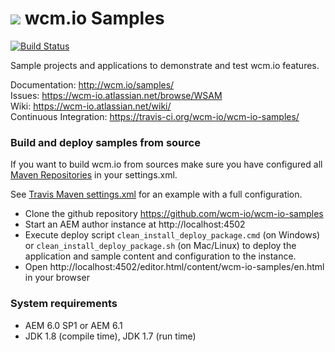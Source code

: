 <img src="http://wcm.io/images/favicon-16@2x.png"/> wcm.io Samples
======
[![Build Status](https://travis-ci.org/wcm-io/wcm-io-samples.png?branch=develop)](https://travis-ci.org/wcm-io/wcm-io-samples)

Sample projects and applications to demonstrate and test wcm.io features.

Documentation: http://wcm.io/samples/<br/>
Issues: https://wcm-io.atlassian.net/browse/WSAM<br/>
Wiki: https://wcm-io.atlassian.net/wiki/<br/>
Continuous Integration: https://travis-ci.org/wcm-io/wcm-io-samples/


### Build and deploy samples from source

If you want to build wcm.io from sources make sure you have configured all [Maven Repositories](http://wcm.io/maven.html) in your settings.xml.

See [Travis Maven settings.xml](https://github.com/wcm-io/wcm-io-samples/blob/master/.travis.maven-settings.xml) for an example with a full configuration.

- Clone the github repository https://github.com/wcm-io/wcm-io-samples
- Start an AEM author instance at http://localhost:4502
- Execute deploy script `clean_install_deploy_package.cmd` (on Windows) or `clean_install_deploy_package.sh` (on Mac/Linux) to deploy the application and sample content and configuration to the instance.
- Open http://localhost:4502/editor.html/content/wcm-io-samples/en.html in your browser


### System requirements

- AEM 6.0 SP1 or AEM 6.1
- JDK 1.8 (compile time), JDK 1.7 (run time)
